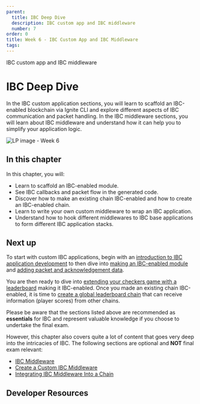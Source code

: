 ```yaml
---
parent:
  title: IBC Deep Dive
  description: IBC custom app and IBC middleware
  number: 7
order: 0
title: Week 6 - IBC Custom App and IBC Middleware
tags:
---
```


<div class="tm-overline tm-rf-1 tm-lh-title tm-medium tm-muted">IBC custom app and IBC middleware</div>
<h1 class="mt-4 mb-6">IBC Deep Dive</h1>

In the IBC custom application sections, you will learn to scaffold an IBC-enabled blockchain via Ignite CLI and explore different aspects of IBC communication and packet handling. In the IBC middleware sections, you will learn about IBC middleware and understand how it can help you to simplify your application logic.

![LP image - Week 6](/moving-objects.svg)

## In this chapter

<HighlightBox type="learning">

In this chapter, you will:

* Learn to scaffold an IBC-enabled module.
* See IBC callbacks and packet flow in the generated code.
* Discover how to make an existing chain IBC-enabled and how to create an IBC-enabled chain. 
* Learn to write your own custom middleware to wrap an IBC application.
* Understand how to hook different middlewares to IBC base applications to form different IBC application stacks.

</HighlightBox>

## Next up

To start with custom IBC applications, begin with an [introduction to IBC application development](/hands-on-exercise/5-ibc-adv/3-ibc-app-intro.md) to then dive into [making an IBC-enabled module](/hands-on-exercise/5-ibc-adv/4-ibc-app-steps.md) and [adding packet and acknowledgement data](/hands-on-exercise/5-ibc-adv/5-ibc-app-packets.md).

You are then ready to dive into [extending your checkers game with a leaderboard](/hands-on-exercise/5-ibc-adv/6-ibc-app-checkers.md) making it IBC-enabled. Once you made an existing chain IBC-enabled, it is time to [create a global leaderboard chain](/hands-on-exercise/5-ibc-adv/7-ibc-app-leaderboard.md) that can receive information (player scores) from other chains.

<HighlightBox type="info">

Please be aware that the sections listed above are recommended as **essentials** for IBC and represent valuable knowledge if you choose to undertake the final exam.

However, this chapter also covers quite a lot of content that goes very deep into the intricacies of IBC. The following sections are optional and **NOT** final exam relevant:

* [IBC Middleware](/academy/3-ibc/9-ibc-mw-intro.md)
* [Create a Custom IBC Middleware](/academy/3-ibc/10-ibc-mw-develop.md)
* [Integrating IBC Middleware Into a Chain](/academy/3-ibc/11-ibc-mw-integrate.md)

</HighlightBox>

## Developer Resources

<div v-for="resource in $themeConfig.resources">
  <Resource
    :title="resource.title"
    :description="resource.description"
    :links="resource.links"
    :image="resource.image"
    :large="true"
  />
  <br/>
</div>
